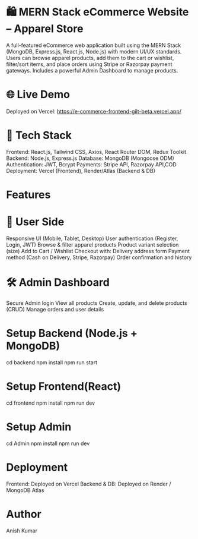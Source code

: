 ﻿# 🛍️ MERN Stack eCommerce Website – Apparel Store
A full-featured eCommerce web application built using the MERN Stack (MongoDB, Express.js, React.js, Node.js) with modern UI/UX standards. Users can browse apparel products, add them to the cart or wishlist, filter/sort items, and place orders using Stripe or Razorpay payment gateways. Includes a powerful Admin Dashboard to manage products.

# 🌐 Live Demo
Deployed on Vercel: https://e-commerce-frontend-gilt-beta.vercel.app/

# 🧰 Tech Stack
Frontend: React.js, Tailwind CSS, Axios, React Router DOM, Redux Toolkit
Backend: Node.js, Express.js
Database: MongoDB (Mongoose ODM)
Authentication: JWT, Bcrypt
Payments: Stripe API, Razorpay API,COD
Deployment: Vercel (Frontend), Render/Atlas (Backend & DB)

#  Features
 # 👥 User Side
  Responsive UI (Mobile, Tablet, Desktop)
  User authentication (Register, Login, JWT)
  Browse & filter apparel products
  Product variant selection (size)
  Add to Cart / Wishlist
      Checkout with:
      Delivery address form
  Payment method (Cash on Delivery, Stripe, Razorpay)
  Order confirmation and history

 # 🛠️ Admin Dashboard
  Secure Admin login
  View all products
  Create, update, and delete products (CRUD)
  Manage orders and user details

# Setup Backend (Node.js + MongoDB)
cd backend
npm install
npm run start

# Setup Frontend(React)
cd frontend
npm install
npm run dev

# Setup Admin
cd Admin 
npm install
npm run dev

# Deployment
Frontend: Deployed on Vercel
Backend & DB: Deployed on Render / MongoDB Atlas


# Author
Anish Kumar



